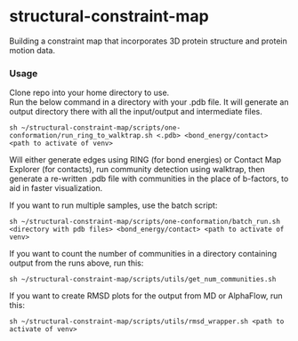 # structural-constraint-map
Building a constraint map that incorporates 3D protein structure and protein motion data.

### Usage

Clone repo into your home directory to use.  
Run the below command in a directory with your .pdb file. It will generate an output directory there with all the input/output and intermediate files.  

```
sh ~/structural-constraint-map/scripts/one-conformation/run_ring_to_walktrap.sh <.pdb> <bond_energy/contact> <path to activate of venv>
```

Will either generate edges using RING (for bond energies) or Contact Map Explorer (for contacts), run community detection using walktrap, then generate a re-written .pdb file with communities in the place of b-factors, to aid in faster visualization.   

If you want to run multiple samples, use the batch script:  

```
sh ~/structural-constraint-map/scripts/one-conformation/batch_run.sh <directory with pdb files> <bond_energy/contact> <path to activate of venv>
```

If you want to count the number of communities in a directory containing output from the runs above, run this:  

```
sh ~/structural-constraint-map/scripts/utils/get_num_communities.sh
```

If you want to create RMSD plots for the output from MD or AlphaFlow, run this:  

```
sh ~/structural-constraint-map/scripts/utils/rmsd_wrapper.sh <path to activate of venv>
```

